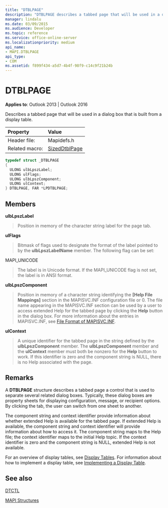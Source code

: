 ```yaml
---
title: "DTBLPAGE"
description: "DTBLPAGE describes a tabbed page that will be used in a dialog box that is built from a display table."
manager: lindalu
ms.date: 03/09/2015
ms.audience: Developer
ms.topic: reference
ms.service: office-online-server
ms.localizationpriority: medium
api_name:
- MAPI.DTBLPAGE
api_type:
- COM
ms.assetid: f899f434-a5d7-4b4f-98f9-c14c9f21b24b
---
```


# DTBLPAGE

  
  
**Applies to**: Outlook 2013 | Outlook 2016 
  
Describes a tabbed page that will be used in a dialog box that is built from a display table. 
  
|Property |Value |
|:-----|:-----|
|Header file:  <br/> |Mapidefs.h  <br/> |
|Related macro:  <br/> |[SizedDtblPage](sizeddtblpage.md) <br/> |
   
```cpp
typedef struct _DTBLPAGE
{
  ULONG ulbLpszLabel;
  ULONG ulFlags;
  ULONG ulbLpszComponent;
  ULONG ulContext;
} DTBLPAGE, FAR *LPDTBLPAGE;

```

## Members

 **ulbLpszLabel**
  
> Position in memory of the character string label for the page tab.
    
 **ulFlags**
  
> Bitmask of flags used to designate the format of the label pointed to by the **ulbLpszLabelName** member. The following flag can be set: 
    
MAPI_UNICODE 
  
> The label is in Unicode format. If the MAPI_UNICODE flag is not set, the label is in ANSI format.
    
 **ulbLpszComponent**
  
> Position in memory of a character string identifying the **[Help File Mappings]** section in the MAPISVC.INF configuration file or 0. The file name appearing in the MAPISVC.INF section can be used by a user to access extended Help for the tabbed page by clicking the **Help** button in the dialog box. For more information about the entries in MAPISVC.INF, see [File Format of MAPISVC.INF](file-format-of-mapisvc-inf.md).
    
 **ulContext**
  
> A unique identifier for the tabbed page in the string defined by the **ulbLpszComponent** member. The **ulbLpszComponent** member and the **ulContext** member must both be nonzero for the **Help** button to work. If this identifier is zero and the component string is NULL, there is no Help associated with the page. 
    
## Remarks

A **DTBLPAGE** structure describes a tabbed page a control that is used to separate several related dialog boxes. Typically, these dialog boxes are property sheets for displaying configuration, message, or recipient options. By clicking the tab, the user can switch from one sheet to another. 
  
The component string and context identifier provide information about whether extended Help is available for the tabbed page. If extended Help is available, the component string and context identifier will provide information about how to access it. The component string maps to the Help file; the context identifier maps to the initial Help topic. If the context identifier is zero and the component string is NULL, extended Help is not available.
  
For an overview of display tables, see [Display Tables](display-tables.md). For information about how to implement a display table, see [Implementing a Display Table](display-table-implementation.md).
  
## See also



[DTCTL](dtctl.md)


[MAPI Structures](mapi-structures.md)

